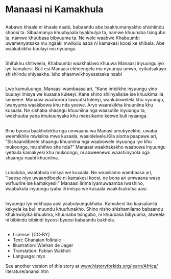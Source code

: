 # Manaasi ni Kamakhula

##
Aabawo khaale ni khaale naabi,
babaandu abe
baakhumanyakho shishiindu
shoosi ta. Sibaamanya
khuubyaala byakhulya ta,
namwe khuunaba tsingubo ta,
namwe khuubasa bibyuuma ta.
Ne wele waabwe Khabuumbi
uwamenyatsaka mu ngaaki
mwikulu aaba ni kamakesi koosi
ke shibala. Abe waakabiikha
buulayi mu nyuungu.

##
Shifukhu shitweela, Khabuumbi
waakhalawo khuuwa Manaasi
inyuungu iyo iye kamakesi. Buli
esi Manaasi ekheengela mu
nyuungu umwo, eyikatsakayo
shishiindu shiyaakha. Isho
shaamwikhoyesatsaka naabi

##
Lwe kumuluungo, Manaasi
wambaasa ari, “Kane imbiikhe
inyuungu yino buulayi imisya
we kusaala kuleeyi. Kane shino
shiinyalisise ise khuukimalila
senyene.
Manaasi waaborora luwuutsi
luleeyi, waalubowelela khu
nyuungu, lwanyuma waakibowa
khu nda yeewe.
Aryo waarakikha khuuniina khu
kusaala. Ne sishaba shaangu
khuuniina nga waasutile
inyuungu ta, lwekhuuba yaba
imukuunyaka khu meesikamo
keewe buli nyaanga.

##
Bino byoosi byakholekha nga
umwaana wa Manasi
umukyeekhe, uwaba
weemikhile mwisiina mwe
kusaala, waaloleleele.Kila aloma
paapawe ari, “Sishaandibeele
shaangu khuuniina nga
waabowele inyuungu iyo khu
mukoongo, mu shifwo she
nda?”
Manaasi waakhakakho
waabowa inyuungu iyetsula
kamakyesi khu mukoongo, ni
abweenewo waashinyoola nga
shaangu naabi khuuniina.

##
Lubaluba, waatabula imisya we
kusaala.
Ne waasilamo wambaasa ari,
“Iseese niye uwaandibeele ni
kamakesi koosi, ne bona ari
umwaana wase wafuurire ise
kamakyesi!”
Manaasi lirima lyamuwaamba
lwashino, waabukula inyuungu
iyaba ili imisya we kusaala
waakitsukutsa aasi.

##
Inyuungu iyo yekhupa aasi
yaabulyungukhaka. Kamakesi
iko kaasalanila kekyela ka buli
muundu khuufunakho.
Shino nisho shishamilamo
babaandu khukhwiiyika
khuulima, khuunaba tsingubo,
ni khuubasa bibyuuma, atweela
ni bibiindu bibiindi byoosi
byeesi babaandu bakhola.

##
* License: [CC-BY]
* Text: Ghanaian folktale
* Illustration: Wiehan de Jager
* Translation: Fabian Wakholi
* Language: myx

See another version of this story at
www.historyforkids.org/learn/Africa/
literature/anansi.htm
